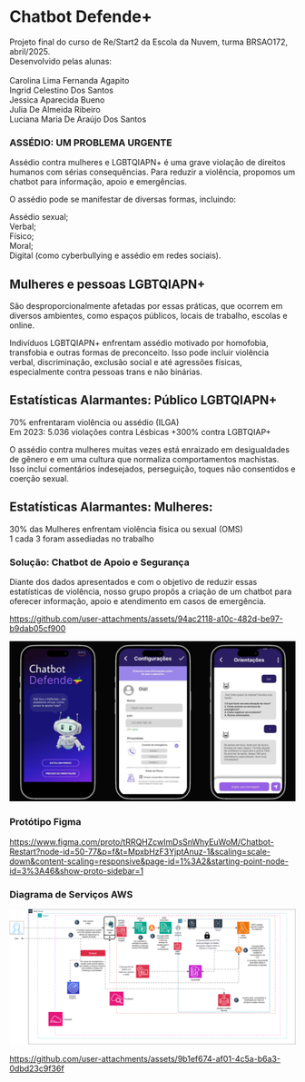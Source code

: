 # Chatbot Defende+

Projeto final do curso de Re/Start2 da Escola da Nuvem, turma BRSAO172, abril/2025. <br>
Desenvolvido pelas alunas: <br><br>
Carolina Lima Fernanda Agapito <br>
Ingrid Celestino Dos Santos <br>
Jessica Aparecida Bueno<br>
Julia De Almeida Ribeiro <br>
Luciana Maria De Araújo Dos Santos<br>

### ASSÉDIO: UM PROBLEMA URGENTE

Assédio contra mulheres e LGBTQIAPN+ é uma grave violação de direitos humanos com sérias consequências. Para reduzir a violência, propomos um chatbot para informação, apoio e emergências.<br>

O assédio pode se manifestar de diversas formas, incluindo:<br>

Assédio sexual;<br>
Verbal;<br>
Físico;<br>
Moral;<br>
Digital (como cyberbullying e assédio em redes sociais).<br>

## Mulheres e pessoas LGBTQIAPN+
São desproporcionalmente afetadas por essas práticas, que ocorrem em diversos ambientes, como espaços públicos, locais de trabalho, escolas e online.<br>

Indivíduos LGBTQIAPN+ enfrentam assédio motivado por homofobia, transfobia e outras formas de preconceito. Isso pode incluir violência verbal, discriminação, exclusão social e até agressões físicas, especialmente contra pessoas trans e não binárias.<br>

## Estatísticas Alarmantes: Público LGBTQIAPN+

70% enfrentaram violência ou assédio (ILGA)<br>
Em 2023: 5.036 violações contra Lésbicas +300% contra LGBTQIAP+<br>

O assédio contra mulheres muitas vezes está enraizado em desigualdades de gênero e em uma cultura que normaliza comportamentos machistas. Isso inclui comentários indesejados, perseguição, toques não consentidos e coerção sexual.<br>

## Estatísticas Alarmantes: Mulheres:
30% das Mulheres enfrentam violência física ou sexual (OMS)<br>
1 cada 3 foram assediadas no trabalho<br>

### Solução: Chatbot de Apoio e Segurança
Diante dos dados apresentados e com o objetivo de reduzir essas estatísticas de violência, nosso grupo propôs a criação de um chatbot para oferecer informação, apoio e atendimento em casos de emergência.<br>

https://github.com/user-attachments/assets/94ac2118-a10c-482d-be97-b9dab05cf900

<img src="https://github.com/JessicaApBueno/ChatbotDefende-/blob/main/Captura%20de%20tela%202025-04-11%20175243.jpg" />

### Protótipo Figma

https://www.figma.com/proto/tRRQHZcwImDsSnWhyEuWoM/Chatbot-Restart?node-id=50-77&p=f&t=MpxbHzF3YjptAnuz-1&scaling=scale-down&content-scaling=responsive&page-id=1%3A2&starting-point-node-id=3%3A46&show-proto-sidebar=1

### Diagrama de Serviços AWS

<img src="https://github.com/JessicaApBueno/ChatbotDefende-/blob/main/Diagrama%20chatbot%20AWS.drawio%20(2).svg" />


https://github.com/user-attachments/assets/9b1ef674-af01-4c5a-b6a3-0dbd23c9f36f

